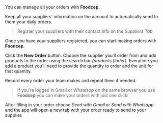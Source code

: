 You can manage all your orders with **Foodcep**. 

Keep all your suppliers' information on the account to automatically send to them your daily orders.

> Register your suppliers with their contact info on the *Suppliers Tab*.

Once you have your suppliers registered, you can start making orders with **Foodcep**.

Click the **New Order** button. Choose the supplier you'll order from and add products to the order using the search bar *(products finder)*. Everytime you add a product you'll need to provide the quantity to order and the unit for that quantity.

Record every order your team makes and repeat them if needed. 

> If you're logged in Gmail or Whatsapp on the same browser you use **Foodcep** you can make your orders with just one click! 

After filling in your order choose *Send with Gmail* or *Send with Whatsapp* and the app will open a new tab with your order ready to send to your supplier.
